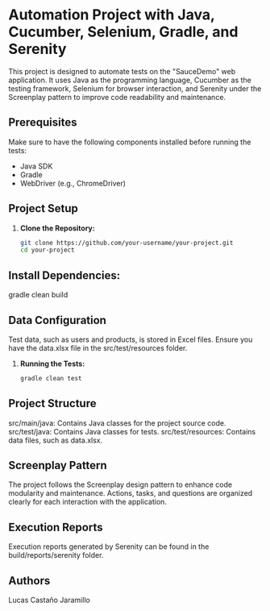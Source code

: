 # Automation Project with Java, Cucumber, Selenium, Gradle, and Serenity
This project is designed to automate tests on the "SauceDemo" web application. It uses Java as the programming language, Cucumber as the testing framework, Selenium for browser interaction, and Serenity under the Screenplay pattern to improve code readability and maintenance.

## Prerequisites
Make sure to have the following components installed before running the tests:

- Java SDK
- Gradle
- WebDriver (e.g., ChromeDriver)

## Project Setup
1. **Clone the Repository:**
   ```bash
   git clone https://github.com/your-username/your-project.git
   cd your-project

## Install Dependencies:
gradle clean build

## Data Configuration
Test data, such as users and products, is stored in Excel files. Ensure you have the data.xlsx file in the src/test/resources folder.

1. **Running the Tests:**
   ```bash
   gradle clean test

## Project Structure
src/main/java: Contains Java classes for the project source code.
src/test/java: Contains Java classes for tests.
src/test/resources: Contains data files, such as data.xlsx.

## Screenplay Pattern
The project follows the Screenplay design pattern to enhance code modularity and maintenance. Actions, tasks, and questions are organized clearly for each interaction with the application.

## Execution Reports
Execution reports generated by Serenity can be found in the build/reports/serenity folder. 

## Authors 
Lucas Castaño Jaramillo
